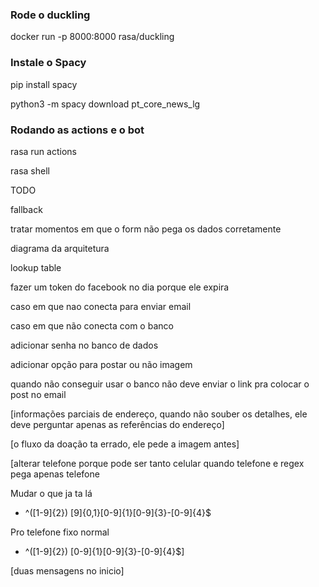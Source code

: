 ### Rode o duckling
docker run -p 8000:8000 rasa/duckling

### Instale o Spacy
pip install spacy

python3 -m spacy download pt_core_news_lg


### Rodando as actions e o bot
rasa run actions

rasa shell



TODO

fallback

tratar momentos em que o form não pega os dados corretamente



diagrama da arquitetura

lookup table

fazer um token do facebook no dia porque ele expira

caso em que nao conecta para enviar email

caso em que não conecta com o banco

adicionar senha no banco de dados

adicionar opção para postar ou não imagem

quando não conseguir usar o banco não deve enviar o link pra colocar o post no email



[informações parciais de endereço, quando não souber os detalhes, ele deve perguntar apenas as referências do endereço]


[o fluxo da doação ta errado, ele pede a imagem antes]

[alterar telefone porque pode ser tanto celular quando telefone e regex pega apenas telefone

Mudar o que ja ta lá    
- ^\([1-9]{2}\) [9]{0,1}[0-9]{1}[0-9]{3}\-[0-9]{4}$

Pro telefone fixo normal
 - ^\([1-9]{2}\) [0-9]{1}[0-9]{3}\-[0-9]{4}$]

[duas mensagens no inicio]